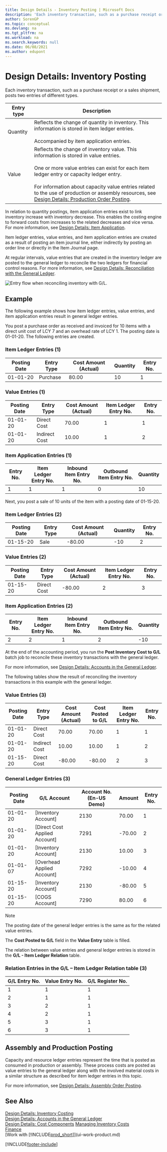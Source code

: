 ```yaml
---
title: Design Details - Inventory Posting | Microsoft Docs
description: 'Each inventory transaction, such as a purchase receipt or a sales shipment, posts two entries of different types.'
author: SorenGP
ms.topic: conceptual
ms.devlang: na
ms.tgt_pltfrm: na
ms.workload: na
ms.search.keywords: null
ms.date: 06/08/2021
ms.author: edupont
---
```

# <a name="design-details-inventory-posting"></a><a name="design-details-inventory-posting"></a>Design Details: Inventory Posting

Each inventory transaction, such as a purchase receipt or a sales shipment, posts two entries of different types.  

|Entry type|Description|  
|----------|-----------|  
|Quantity|Reflects the change of quantity in inventory. This information is stored in item ledger entries.<br /><br /> Accompanied by item application entries.|  
|Value|Reflects the change of inventory value. This information is stored in value entries.<br /><br /> One or more value entries can exist for each item ledger entry or capacity ledger entry.<br /><br /> For information about capacity value entries related to the use of production or assembly resources, see [Design Details: Production Order Posting](design-details-production-order-posting.md).|  

 In relation to quantity postings, item application entries exist to link inventory increase with inventory decrease. This enables the costing engine to forward costs from increases to the related decreases and vice versa. For more information, see [Design Details: Item Application](design-details-item-application.md).  

 Item ledger entries, value entries, and item application entries are created as a result of posting an item journal line, either indirectly by posting an order line or directly in the Item Journal page.  

 At regular intervals, value entries that are created in the inventory ledger are posted to the general ledger to reconcile the two ledgers for financial control reasons. For more information, see [Design Details: Reconciliation with the General Ledger](design-details-reconciliation-with-the-general-ledger.md).  

 ![Entry flow when reconciling inventory with G/L.](media/design_details_inventory_costing_1_entry_flow.png "Entry flow when reconciling inventory with G/L")  

## <a name="example"></a><a name="example"></a>Example

The following example shows how item ledger entries, value entries, and item application entries result in general ledger entries.  

 You post a purchase order as received and invoiced for 10 items with a direct unit cost of LCY 7 and an overhead rate of LCY 1. The posting date is 01-01-20. The following entries are created.  

### <a name="item-ledger-entries-1"></a><a name="item-ledger-entries-1"></a>Item Ledger Entries (1)

|Posting Date|Entry Type|Cost Amount (Actual)|Quantity|Entry No.|  
|------------|----------|--------------------|--------|---------|  
|01-01-20|Purchase|80.00|10|1|  

### <a name="value-entries-1"></a><a name="value-entries-1"></a>Value Entries (1)

|Posting Date|Entry Type|Cost Amount (Actual)|Item Ledger Entry No.|Entry No.|  
|------------|----------|--------------------|---------------------|---------|  
|01-01-20|Direct Cost|70.00|1|1|  
|01-01-20|Indirect Cost|10.00|1|2|  

### <a name="item-application-entries-1"></a><a name="item-application-entries-1"></a>Item Application Entries (1)

|Entry No.|Item Ledger Entry No.|Inbound Item Entry No.|Outbound Item Entry No.|Quantity|  
|---------|---------------------|----------------------|-----------------------|--------|  
|1|1|1|0|10|  

 Next, you post a sale of 10 units of the item with a posting date of 01-15-20.  

### <a name="item-ledger-entries-2"></a><a name="item-ledger-entries-2"></a>Item Ledger Entries (2)

|Posting Date|Entry Type|Cost Amount (Actual)|Quantity|Entry No.|  
|------------|----------|--------------------|--------|---------|  
|01-15-20|Sale|-80.00|-10|2|  

### <a name="value-entries-2"></a><a name="value-entries-2"></a>Value Entries (2)

|Posting Date|Entry Type|Cost Amount (Actual)|Item Ledger Entry No.|Entry No.|  
|------------|----------|--------------------|---------------------|---------|  
|01-15-20|Direct Cost|-80.00|2|3|  

### <a name="item-application-entries-2"></a><a name="item-application-entries-2"></a>Item Application Entries (2)

|Entry No.|Item Ledger Entry No.|Inbound Item Entry No.|Outbound Item Entry No.|Quantity|  
|---------|---------------------|----------------------|-----------------------|--------|  
|2|2|1|2|-10|  

At the end of the accounting period, you run the **Post Inventory Cost to G/L** batch job to reconcile these inventory transactions with the general ledger.  

 For more information, see [Design Details: Accounts in the General Ledger](design-details-accounts-in-the-general-ledger.md).  

 The following tables show the result of reconciling the inventory transactions in this example with the general ledger.  

### <a name="value-entries-3"></a><a name="value-entries-3"></a>Value Entries (3)

|Posting Date|Entry Type|Cost Amount (Actual)|Cost Posted to G/L|Item Ledger Entry No.|Entry No.|  
|------------|----------|--------------------|------------------|---------------------|---------|  
|01-01-20|Direct Cost|70.00|70.00|1|1|  
|01-01-20|Indirect Cost|10.00|10.00|1|2|  
|01-15-20|Direct Cost|-80.00|-80.00|2|3|  

### <a name="general-ledger-entries-3"></a><a name="general-ledger-entries-3"></a>General Ledger Entries (3)

|Posting Date|G/L Account|Account No. (En-US Demo)|Amount|Entry No.|  
|------------|-----------|------------------------|------|---------|  
|01-01-20|[Inventory Account]|2130|70.00|1|  
|01-01-20|[Direct Cost Applied Account]|7291|-70.00|2|  
|01-01-20|[Inventory Account]|2130|10.00|3|  
|01-01-07|[Overhead Applied Account]|7292|-10.00|4|  
|01-15-20|[Inventory Account]|2130|-80.00|5|  
|01-15-20|[COGS Account]|7290|80.00|6|  

> [!NOTE]  
> The posting date of the general ledger entries is the same as for the related value entries.  
> 
> The **Cost Posted to G/L** field in the **Value Entry** table is filled.  

 The relation between value entries and general ledger entries is stored in the **G/L - Item Ledger Relation** table.  

### <a name="relation-entries-in-the-gl--item-ledger-relation-table-3"></a><a name="relation-entries-in-the-gl--item-ledger-relation-table-3"></a>Relation Entries in the G/L – Item Ledger Relation table (3)

|G/L Entry No.|Value Entry No.|G/L Register No.|  
|-------------|---------------|----------------|  
|1|1|1|  
|2|1|1|  
|3|2|1|  
|4|2|1|  
|5|3|1|  
|6|3|1|  

## <a name="assembly-and-production-posting"></a><a name="assembly-and-production-posting"></a>Assembly and Production Posting

Capacity and resource ledger entries represent the time that is posted as consumed in production or assembly. These process costs are posted as value entries to the general ledger along with the involved material costs in a similar structure as described for item ledger entries in this topic.  

For more information, see [Design Details: Assembly Order Posting](design-details-assembly-order-posting.md).  

## <a name="see-also"></a><a name="see-also"></a>See Also

 [Design Details: Inventory Costing](design-details-inventory-costing.md)  
 [Design Details: Accounts in the General Ledger](design-details-accounts-in-the-general-ledger.md)  
 [Design Details: Cost Components](design-details-cost-components.md) [Managing Inventory Costs](finance-manage-inventory-costs.md)  
 [Finance](finance.md)  
 [Work with [!INCLUDE[prod_short](includes/prod_short.md)]](ui-work-product.md)  


[!INCLUDE[footer-include](includes/footer-banner.md)]
